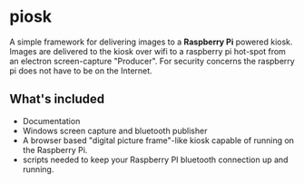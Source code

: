 # piosk

A simple framework for delivering images to a **Raspberry Pi** powered kiosk.  Images are delivered to the kiosk over wifi to a raspberry pi hot-spot from an electron screen-capture "Producer".  For security concerns the raspberry pi does not have to be on the Internet. 

## What's included

- Documentation
- Windows screen capture and bluetooth publisher
- A browser based "digital picture frame"-like kiosk capable of running on the Raspberry Pi.
- scripts needed to keep your Raspberry PI bluetooth connection up and running.
